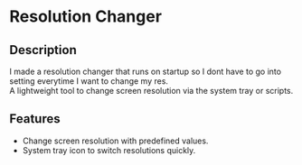 # Resolution Changer

## Description
I made a resolution changer that runs on startup so I dont have to go into setting everytime I want to change my res. <br/>
A lightweight tool to change screen resolution via the system tray or scripts.

## Features
- Change screen resolution with predefined values.
- System tray icon to switch resolutions quickly.
